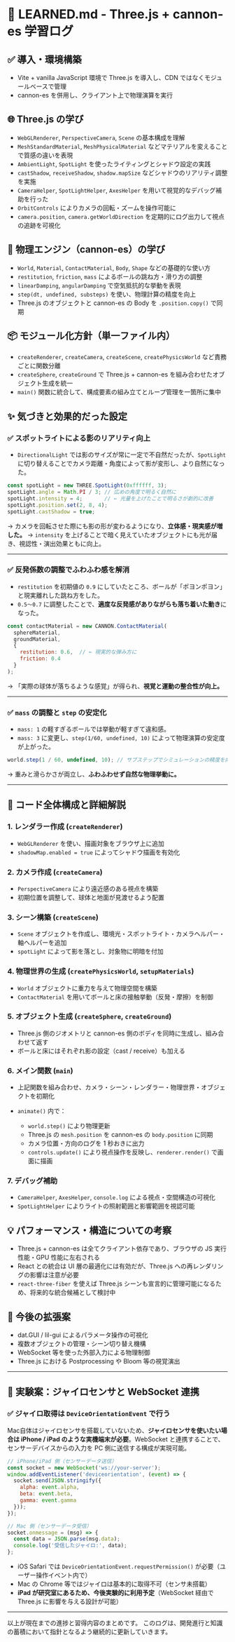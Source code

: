 # 📘 LEARNED.md - Three.js + cannon-es 学習ログ

## ✅ 導入・環境構築

* Vite + vanilla JavaScript 環境で Three.js を導入し、CDN ではなくモジュールベースで管理
* cannon-es を併用し、クライアント上で物理演算を実行

## 🌐 Three.js の学び

* `WebGLRenderer`, `PerspectiveCamera`, `Scene` の基本構成を理解
* `MeshStandardMaterial`, `MeshPhysicalMaterial` などマテリアルを変えることで質感の違いを表現
* `AmbientLight`, `SpotLight` を使ったライティングとシャドウ設定の実践
* `castShadow`, `receiveShadow`, `shadow.mapSize` などシャドウのリアリティ調整を実施
* `CameraHelper`, `SpotLightHelper`, `AxesHelper` を用いて視覚的なデバッグ補助を行った
* `OrbitControls` によりカメラの回転・ズームを操作可能に
* `camera.position`, `camera.getWorldDirection` を定期的にログ出力して視点の追跡を可視化

## 🧱 物理エンジン（cannon-es）の学び

* `World`, `Material`, `ContactMaterial`, `Body`, `Shape` などの基礎的な使い方
* `restitution`, `friction`, `mass` によるボールの跳ね方・滑り方の調整
* `linearDamping`, `angularDamping` で空気抵抗的な挙動を表現
* `step(dt, undefined, substeps)` を使い、物理計算の精度を向上
* Three.js のオブジェクトと cannon-es の Body を `.position.copy()` で同期

## 📦 モジュール化方針（単一ファイル内）

* `createRenderer`, `createCamera`, `createScene`, `createPhysicsWorld` など責務ごとに関数分離
* `createSphere`, `createGround` で Three.js + cannon-es を組み合わせたオブジェクト生成を統一
* `main()` 関数に統合して、構成要素の組み立てとループ管理を一箇所に集中


## ✨ 気づきと効果的だった設定

### ✅ スポットライトによる影のリアリティ向上

* `DirectionalLight` では影のサイズが常に一定で不自然だったが、`SpotLight` に切り替えることでカメラ距離・角度によって影が変形し、より自然になった。

```js
const spotLight = new THREE.SpotLight(0xffffff, 3);
spotLight.angle = Math.PI / 3; // 広めの角度で明るく自然に
spotLight.intensity = 4;       // ← 光量を上げたことで明るさが劇的に改善
spotLight.position.set(2, 8, 4);
spotLight.castShadow = true;
```

→ カメラを回転させた際にも影の形が変わるようになり、**立体感・現実感が増した。**
→ `intensity` を上げることで暗く見えていたオブジェクトにも光が届き、視認性・演出効果ともに向上。

---

### ✅ 反発係数の調整でふわふわ感を解消

* `restitution` を初期値の `0.9` にしていたところ、ボールが「ポヨンポヨン」と現実離れした跳ね方をした。
* `0.5〜0.7` に調整したことで、**適度な反発感がありながらも落ち着いた動き**になった。

```js
const contactMaterial = new CANNON.ContactMaterial(
  sphereMaterial,
  groundMaterial,
  {
    restitution: 0.6,  // ← 現実的な弾み方に
    friction: 0.4
  }
);
```

→ 「実際の球体が落ちるような感覚」が得られ、**視覚と運動の整合性が向上。**

---

### ✅ `mass` の調整と `step` の安定化

* `mass: 1` の軽すぎるボールでは挙動が軽すぎて違和感。
* `mass: 3` に変更し、`step(1/60, undefined, 10)` によって物理演算の安定度が上がった。

```js
world.step(1 / 60, undefined, 10); // サブステップでシミュレーションの精度を向上
```

→ 重みと滑らかさが両立し、**ふわふわせず自然な物理挙動に。**

---

## 🧾 コード全体構成と詳細解説

### 1. レンダラー作成 (`createRenderer`)

* `WebGLRenderer` を使い、描画対象をブラウザ上に追加
* `shadowMap.enabled = true` によってシャドウ描画を有効化

### 2. カメラ作成 (`createCamera`)

* `PerspectiveCamera` により遠近感のある視点を構築
* 初期位置を調整して、球体と地面が見渡せるよう配置

### 3. シーン構築 (`createScene`)

* `Scene` オブジェクトを作成し、環境光・スポットライト・カメラヘルパー・軸ヘルパーを追加
* `spotLight` によって影を落とし、対象物に明暗を付加

### 4. 物理世界の生成 (`createPhysicsWorld`, `setupMaterials`)

* `World` オブジェクトに重力を与えて物理空間を構築
* `ContactMaterial` を用いてボールと床の接触挙動（反発・摩擦）を制御

### 5. オブジェクト生成 (`createSphere`, `createGround`)

* Three.js 側のジオメトリと cannon-es 側のボディを同時に生成し、組み合わせて返す
* ボールと床にはそれぞれ影の設定（cast / receive）も加える

### 6. メイン関数 (`main`)

* 上記関数を組み合わせ、カメラ・シーン・レンダラー・物理世界・オブジェクトを初期化
* `animate()` 内で：

  * `world.step()` により物理更新
  * Three.js の `mesh.position` を cannon-es の `body.position` に同期
  * カメラ位置・方向のログを 1 秒おきに出力
  * `controls.update()` により視点操作を反映し、`renderer.render()` で画面に描画

### 7. デバッグ補助

* `CameraHelper`, `AxesHelper`, `console.log` による視点・空間構造の可視化
* `SpotLightHelper` によりライトの照射範囲と影響範囲を視認可能

## 💡 パフォーマンス・構造についての考察

* Three.js + cannon-es は全てクライアント依存であり、ブラウザの JS 実行性能・GPU 性能に左右される
* React との統合は UI 層の最適化には有効だが、Three.js への再レンダリングの影響は注意が必要
* `react-three-fiber` を使えば Three.js シーンも宣言的に管理可能になるため、将来的な統合候補として検討中

## 🧪 今後の拡張案

* dat.GUI / lil-gui によるパラメータ操作の可視化
* 複数オブジェクトの管理・シーン切り替え機構
* WebSocket 等を使った外部入力による物理制御
* Three.js における Postprocessing や Bloom 等の視覚演出

---

## 📱 実験案：ジャイロセンサと WebSocket 連携

### ✅ ジャイロ取得は `DeviceOrientationEvent` で行う

Mac自体はジャイロセンサを搭載していないため、**ジャイロセンサを使いたい場合は iPhone / iPad のような実機端末が必要**。WebSocket と連携することで、センサーデバイスからの入力を PC 側に送信する構成が実現可能。

```js
// iPhone/iPad 側（センサーデータ送信）
const socket = new WebSocket('ws://your-server');
window.addEventListener('deviceorientation', (event) => {
  socket.send(JSON.stringify({
    alpha: event.alpha,
    beta: event.beta,
    gamma: event.gamma
  }));
});

// Mac 側（センサーデータ受信）
socket.onmessage = (msg) => {
  const data = JSON.parse(msg.data);
  console.log('受信したジャイロ:', data);
};
```

* iOS Safari では `DeviceOrientationEvent.requestPermission()` が必要（ユーザー操作イベント内で）
* Mac の Chrome 等ではジャイロは基本的に取得不可（センサ未搭載）
* **iPad が研究室にあるため、今後実験的に利用予定**（WebSocket 経由で Three.js に影響を与える設計が可能）

---

以上が現在までの進捗と習得内容のまとめです。
このログは、開発進行と知識の蓄積において指針となるよう継続的に更新していきます。
